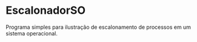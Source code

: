 # EscalonadorSO
Programa simples para ilustração de escalonamento de processos em um sistema operacional.
